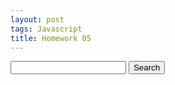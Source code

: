 ```yaml
---
layout: post
tags: Javascript
title: Homework 05
---
```


<head>
    <script type="text/javascript" src="https://markchenyutian.github.io/Markchen_Blog/ComputerScience3_Homework/Week_5/Homework05.js"></script>
</head>
<style>
    button{
        transition: 0.2s;
        background-color: #F2FCFA;
        border:none;
        padding: 15px 32px;
        box-shadow: 2px 2px 4px #bbbbbb;
        font-size: 24px;
    }
    button:hover{
        transition: 0.2s;
        background-color: #DDF6F3;
        padding: 15px 32px;
        border:none;
        box-shadow: 1px 1px 2px #bbbbbb;
        font-size: 24px;
    }
</style>

<script>
    function getTextBoxNumber(){
        while (true){
            if (document.getElementById("inputBox1").value * 1 == NaN){alert("invalid input");}
            else{return document.getElementById("inputBox1").value * 1;}
        }
    }

    function getHighestHp(){
        let number = getTextBoxNumber();
        alert(getHighestLive(number));
    }
</script>

<form>
    <input type="text" name="Number" id="inputBox1"/>
    <input type="button" name="button" value="Search" onclick="getHighestHp();">
</form>